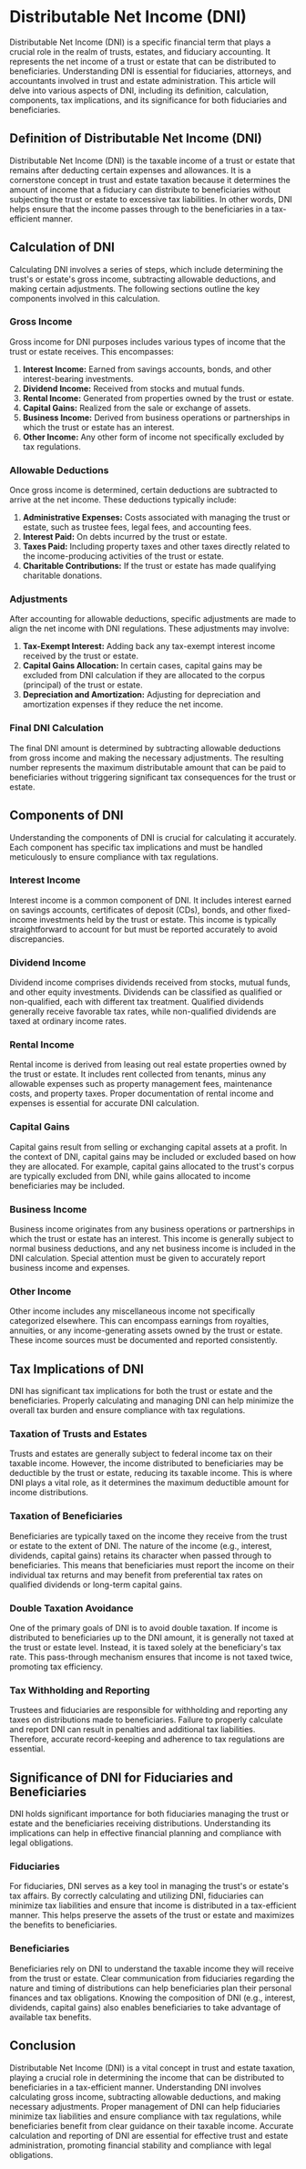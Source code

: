 # Distributable Net Income (DNI)

Distributable Net Income (DNI) is a specific financial term that plays a crucial role in the realm of trusts, estates, and fiduciary accounting. It represents the net income of a trust or estate that can be distributed to beneficiaries. Understanding DNI is essential for fiduciaries, attorneys, and accountants involved in trust and estate administration. This article will delve into various aspects of DNI, including its definition, calculation, components, tax implications, and its significance for both fiduciaries and beneficiaries.

## Definition of Distributable Net Income (DNI)

Distributable Net Income (DNI) is the taxable income of a trust or estate that remains after deducting certain expenses and allowances. It is a cornerstone concept in trust and estate taxation because it determines the amount of income that a fiduciary can distribute to beneficiaries without subjecting the trust or estate to excessive tax liabilities. In other words, DNI helps ensure that the income passes through to the beneficiaries in a tax-efficient manner.

## Calculation of DNI

Calculating DNI involves a series of steps, which include determining the trust's or estate's gross income, subtracting allowable deductions, and making certain adjustments. The following sections outline the key components involved in this calculation.

### Gross Income

Gross income for DNI purposes includes various types of income that the trust or estate receives. This encompasses:

1. **Interest Income:** Earned from savings accounts, bonds, and other interest-bearing investments.
2. **Dividend Income:** Received from stocks and mutual funds.
3. **Rental Income:** Generated from properties owned by the trust or estate.
4. **Capital Gains:** Realized from the sale or exchange of assets.
5. **Business Income:** Derived from business operations or partnerships in which the trust or estate has an interest.
6. **Other Income:** Any other form of income not specifically excluded by tax regulations.

### Allowable Deductions

Once gross income is determined, certain deductions are subtracted to arrive at the net income. These deductions typically include:

1. **Administrative Expenses:** Costs associated with managing the trust or estate, such as trustee fees, legal fees, and accounting fees.
2. **Interest Paid:** On debts incurred by the trust or estate.
3. **Taxes Paid:** Including property taxes and other taxes directly related to the income-producing activities of the trust or estate.
4. **Charitable Contributions:** If the trust or estate has made qualifying charitable donations.

### Adjustments

After accounting for allowable deductions, specific adjustments are made to align the net income with DNI regulations. These adjustments may involve:

1. **Tax-Exempt Interest:** Adding back any tax-exempt interest income received by the trust or estate.
2. **Capital Gains Allocation:** In certain cases, capital gains may be excluded from DNI calculation if they are allocated to the corpus (principal) of the trust or estate.
3. **Depreciation and Amortization:** Adjusting for depreciation and amortization expenses if they reduce the net income.

### Final DNI Calculation

The final DNI amount is determined by subtracting allowable deductions from gross income and making the necessary adjustments. The resulting number represents the maximum distributable amount that can be paid to beneficiaries without triggering significant tax consequences for the trust or estate.

## Components of DNI

Understanding the components of DNI is crucial for calculating it accurately. Each component has specific tax implications and must be handled meticulously to ensure compliance with tax regulations.

### Interest Income

Interest income is a common component of DNI. It includes interest earned on savings accounts, certificates of deposit (CDs), bonds, and other fixed-income investments held by the trust or estate. This income is typically straightforward to account for but must be reported accurately to avoid discrepancies.

### Dividend Income

Dividend income comprises dividends received from stocks, mutual funds, and other equity investments. Dividends can be classified as qualified or non-qualified, each with different tax treatment. Qualified dividends generally receive favorable tax rates, while non-qualified dividends are taxed at ordinary income rates.

### Rental Income

Rental income is derived from leasing out real estate properties owned by the trust or estate. It includes rent collected from tenants, minus any allowable expenses such as property management fees, maintenance costs, and property taxes. Proper documentation of rental income and expenses is essential for accurate DNI calculation.

### Capital Gains

Capital gains result from selling or exchanging capital assets at a profit. In the context of DNI, capital gains may be included or excluded based on how they are allocated. For example, capital gains allocated to the trust's corpus are typically excluded from DNI, while gains allocated to income beneficiaries may be included.

### Business Income

Business income originates from any business operations or partnerships in which the trust or estate has an interest. This income is generally subject to normal business deductions, and any net business income is included in the DNI calculation. Special attention must be given to accurately report business income and expenses.

### Other Income

Other income includes any miscellaneous income not specifically categorized elsewhere. This can encompass earnings from royalties, annuities, or any income-generating assets owned by the trust or estate. These income sources must be documented and reported consistently.

## Tax Implications of DNI

DNI has significant tax implications for both the trust or estate and the beneficiaries. Properly calculating and managing DNI can help minimize the overall tax burden and ensure compliance with tax regulations.

### Taxation of Trusts and Estates

Trusts and estates are generally subject to federal income tax on their taxable income. However, the income distributed to beneficiaries may be deductible by the trust or estate, reducing its taxable income. This is where DNI plays a vital role, as it determines the maximum deductible amount for income distributions.

### Taxation of Beneficiaries

Beneficiaries are typically taxed on the income they receive from the trust or estate to the extent of DNI. The nature of the income (e.g., interest, dividends, capital gains) retains its character when passed through to beneficiaries. This means that beneficiaries must report the income on their individual tax returns and may benefit from preferential tax rates on qualified dividends or long-term capital gains.

### Double Taxation Avoidance

One of the primary goals of DNI is to avoid double taxation. If income is distributed to beneficiaries up to the DNI amount, it is generally not taxed at the trust or estate level. Instead, it is taxed solely at the beneficiary's tax rate. This pass-through mechanism ensures that income is not taxed twice, promoting tax efficiency.

### Tax Withholding and Reporting

Trustees and fiduciaries are responsible for withholding and reporting any taxes on distributions made to beneficiaries. Failure to properly calculate and report DNI can result in penalties and additional tax liabilities. Therefore, accurate record-keeping and adherence to tax regulations are essential.

## Significance of DNI for Fiduciaries and Beneficiaries

DNI holds significant importance for both fiduciaries managing the trust or estate and the beneficiaries receiving distributions. Understanding its implications can help in effective financial planning and compliance with legal obligations.

### Fiduciaries

For fiduciaries, DNI serves as a key tool in managing the trust's or estate's tax affairs. By correctly calculating and utilizing DNI, fiduciaries can minimize tax liabilities and ensure that income is distributed in a tax-efficient manner. This helps preserve the assets of the trust or estate and maximizes the benefits to beneficiaries.

### Beneficiaries

Beneficiaries rely on DNI to understand the taxable income they will receive from the trust or estate. Clear communication from fiduciaries regarding the nature and timing of distributions can help beneficiaries plan their personal finances and tax obligations. Knowing the composition of DNI (e.g., interest, dividends, capital gains) also enables beneficiaries to take advantage of available tax benefits.

## Conclusion

Distributable Net Income (DNI) is a vital concept in trust and estate taxation, playing a crucial role in determining the income that can be distributed to beneficiaries in a tax-efficient manner. Understanding DNI involves calculating gross income, subtracting allowable deductions, and making necessary adjustments. Proper management of DNI can help fiduciaries minimize tax liabilities and ensure compliance with tax regulations, while beneficiaries benefit from clear guidance on their taxable income. Accurate calculation and reporting of DNI are essential for effective trust and estate administration, promoting financial stability and compliance with legal obligations.